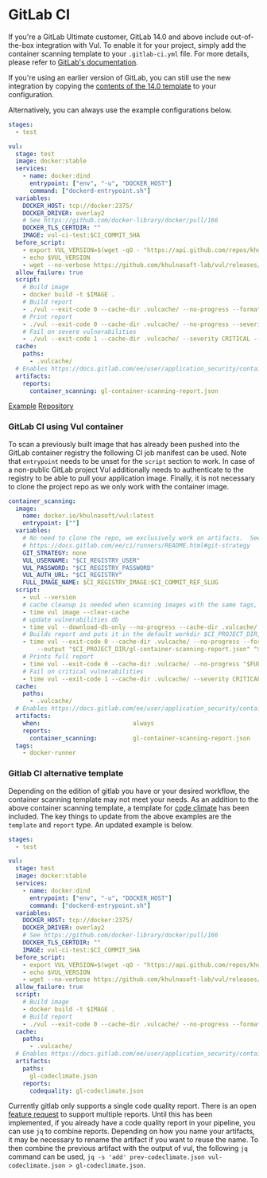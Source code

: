 # GitLab CI

If you're a GitLab Ultimate customer, GitLab 14.0 and above include out-of-the-box integration with Vul. To enable it for your project, simply add the container scanning template to your `.gitlab-ci.yml` file. For more details, please refer to [GitLab's documentation](https://docs.gitlab.com/ee/user/application_security/container_scanning/).

If you're using an earlier version of GitLab, you can still use the new integration by copying the [contents of the 14.0 template](https://gitlab.com/gitlab-org/gitlab/blob/master/lib/gitlab/ci/templates/Security/Container-Scanning.gitlab-ci.yml) to your configuration.

Alternatively, you can always use the example configurations below.

```yaml
stages:
  - test

vul:
  stage: test
  image: docker:stable
  services:
    - name: docker:dind
      entrypoint: ["env", "-u", "DOCKER_HOST"]
      command: ["dockerd-entrypoint.sh"]
  variables:
    DOCKER_HOST: tcp://docker:2375/
    DOCKER_DRIVER: overlay2
    # See https://github.com/docker-library/docker/pull/166
    DOCKER_TLS_CERTDIR: ""
    IMAGE: vul-ci-test:$CI_COMMIT_SHA
  before_script:
    - export VUL_VERSION=$(wget -qO - "https://api.github.com/repos/khulnasoft-lab/vul/releases/latest" | grep '"tag_name":' | sed -E 's/.*"v([^"]+)".*/\1/')
    - echo $VUL_VERSION
    - wget --no-verbose https://github.com/khulnasoft-lab/vul/releases/download/v${VUL_VERSION}/vul_${VUL_VERSION}_Linux-64bit.tar.gz -O - | tar -zxvf -
  allow_failure: true
  script:
    # Build image
    - docker build -t $IMAGE .
    # Build report
    - ./vul --exit-code 0 --cache-dir .vulcache/ --no-progress --format template --template "@contrib/gitlab.tpl" -o gl-container-scanning-report.json $IMAGE
    # Print report
    - ./vul --exit-code 0 --cache-dir .vulcache/ --no-progress --severity HIGH $IMAGE
    # Fail on severe vulnerabilities
    - ./vul --exit-code 1 --cache-dir .vulcache/ --severity CRITICAL --no-progress $IMAGE
  cache:
    paths:
      - .vulcache/
  # Enables https://docs.gitlab.com/ee/user/application_security/container_scanning/ (Container Scanning report is available on GitLab EE Ultimate or GitLab.com Gold)
  artifacts:
    reports:
      container_scanning: gl-container-scanning-report.json
```

[Example][example]
[Repository][repository]

### GitLab CI using Vul container

To scan a previously built image that has already been pushed into the
GitLab container registry the following CI job manifest can be used.
Note that `entrypoint` needs to be unset for the `script` section to work.
In case of a non-public GitLab project Vul additionally needs to
authenticate to the registry to be able to pull your application image.
Finally, it is not necessary to clone the project repo as we only work
with the container image.

```yaml
container_scanning:
  image:
    name: docker.io/khulnasoft/vul:latest
    entrypoint: [""]
  variables:
    # No need to clone the repo, we exclusively work on artifacts.  See
    # https://docs.gitlab.com/ee/ci/runners/README.html#git-strategy
    GIT_STRATEGY: none
    VUL_USERNAME: "$CI_REGISTRY_USER"
    VUL_PASSWORD: "$CI_REGISTRY_PASSWORD"
    VUL_AUTH_URL: "$CI_REGISTRY"
    FULL_IMAGE_NAME: $CI_REGISTRY_IMAGE:$CI_COMMIT_REF_SLUG
  script:
    - vul --version
    # cache cleanup is needed when scanning images with the same tags, it does not remove the database
    - time vul image --clear-cache
    # update vulnerabilities db
    - time vul --download-db-only --no-progress --cache-dir .vulcache/
    # Builds report and puts it in the default workdir $CI_PROJECT_DIR, so `artifacts:` can take it from there
    - time vul --exit-code 0 --cache-dir .vulcache/ --no-progress --format template --template "@/contrib/gitlab.tpl"
        --output "$CI_PROJECT_DIR/gl-container-scanning-report.json" "$FULL_IMAGE_NAME"
    # Prints full report
    - time vul --exit-code 0 --cache-dir .vulcache/ --no-progress "$FULL_IMAGE_NAME"
    # Fail on critical vulnerabilities
    - time vul --exit-code 1 --cache-dir .vulcache/ --severity CRITICAL --no-progress "$FULL_IMAGE_NAME"
  cache:
    paths:
      - .vulcache/
  # Enables https://docs.gitlab.com/ee/user/application_security/container_scanning/ (Container Scanning report is available on GitLab EE Ultimate or GitLab.com Gold)
  artifacts:
    when:                          always
    reports:
      container_scanning:          gl-container-scanning-report.json
  tags:
    - docker-runner
```

[example]: https://gitlab.com/khulnasoft-lab/vul-ci-test/pipelines
[repository]: https://github.com/khulnasoft-lab/vul-ci-test

### Gitlab CI alternative template

Depending on the edition of gitlab you have or your desired workflow, the
container scanning template may not meet your needs. As an addition to the
above container scanning template, a template for
[code climate](https://docs.gitlab.com/ee/user/project/merge_requests/code_quality.html)
has been included. The key things to update from the above examples are
the `template` and `report` type. An updated example is below.

```yaml
stages:
  - test

vul:
  stage: test
  image: docker:stable
  services:
    - name: docker:dind
      entrypoint: ["env", "-u", "DOCKER_HOST"]
      command: ["dockerd-entrypoint.sh"]
  variables:
    DOCKER_HOST: tcp://docker:2375/
    DOCKER_DRIVER: overlay2
    # See https://github.com/docker-library/docker/pull/166
    DOCKER_TLS_CERTDIR: ""
    IMAGE: vul-ci-test:$CI_COMMIT_SHA
  before_script:
    - export VUL_VERSION=$(wget -qO - "https://api.github.com/repos/khulnasoft-lab/vul/releases/latest" | grep '"tag_name":' | sed -E 's/.*"v([^"]+)".*/\1/')
    - echo $VUL_VERSION
    - wget --no-verbose https://github.com/khulnasoft-lab/vul/releases/download/v${VUL_VERSION}/vul_${VUL_VERSION}_Linux-64bit.tar.gz -O - | tar -zxvf -
  allow_failure: true
  script:
    # Build image
    - docker build -t $IMAGE .
    # Build report
    - ./vul --exit-code 0 --cache-dir .vulcache/ --no-progress --format template --template "@contrib/gitlab-codeclimate.tpl" -o gl-codeclimate.json $IMAGE
  cache:
    paths:
      - .vulcache/
  # Enables https://docs.gitlab.com/ee/user/application_security/container_scanning/ (Container Scanning report is available on GitLab EE Ultimate or GitLab.com Gold)
  artifacts:
    paths:
      gl-codeclimate.json
    reports:
      codequality: gl-codeclimate.json
```

Currently gitlab only supports a single code quality report. There is an
open [feature request](https://gitlab.com/gitlab-org/gitlab/-/issues/9014)
to support multiple reports. Until this has been implemented, if you
already have a code quality report in your pipeline, you can use
`jq` to combine reports. Depending on how you name your artifacts, it may
be necessary to rename the artifact if you want to reuse the name. To then
combine the previous artifact with the output of vul, the following `jq`
command can be used, `jq -s 'add' prev-codeclimate.json vul-codeclimate.json > gl-codeclimate.json`.

